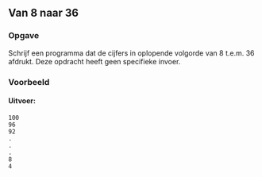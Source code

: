## Van 8 naar 36

### Opgave

Schrijf een programma dat de cijfers in oplopende volgorde van 8 t.e.m. 36 afdrukt. Deze opdracht heeft geen specifieke invoer.


### Voorbeeld


#### Uitvoer:

```
100
96
92
.
.
.
8
4

```
